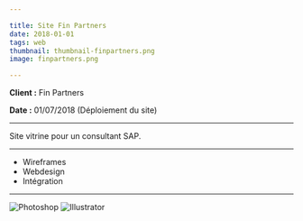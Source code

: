 ```yaml
---

title: Site Fin Partners
date: 2018-01-01
tags: web
thumbnail: thumbnail-finpartners.png
image: finpartners.png

---
```


**Client :** Fin Partners

**Date :** 01/07/2018 (Déploiement du site)

---

Site vitrine pour un consultant SAP.

---

- Wireframes
- Webdesign
- Intégration

---

![Photoshop](/images/icons/photoshop.svg)
![Illustrator](/images/icons/illustrator.svg)
